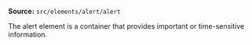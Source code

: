 **Source:** `src/elements/alert/alert`

The alert element is a container that provides important or time-sensitive information.